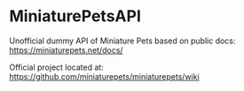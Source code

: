 # MiniaturePetsAPI
Unofficial dummy API of Miniature Pets based on public docs: https://miniaturepets.net/docs/

Official project located at: https://github.com/miniaturepets/miniaturepets/wiki
